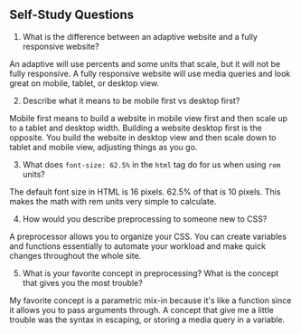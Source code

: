 ## Self-Study Questions

1. What is the difference between an adaptive website and a fully responsive website?

An adaptive will use percents and some units that scale, but it will not be fully responsive. A fully responsive website will use media queries and look great on mobile, tablet, or desktop view.

2. Describe what it means to be mobile first vs desktop first?

Mobile first means to build a website in mobile view first and then scale up to a tablet and desktop width. Building a website desktop first is the opposite. You build the website in desktop view and then scale down to tablet and mobile view, adjusting things as you go.

3. What does `font-size: 62.5%` in the `html` tag do for us when using `rem` units?

The default font size in HTML is 16 pixels. 62.5% of that is 10 pixels. This makes the math with rem units very simple to calculate.

4. How would you describe preprocessing to someone new to CSS?

A preprocessor allows you to organize your CSS. You can create variables and functions essentially to automate your workload and make quick changes throughout the whole site.

5. What is your favorite concept in preprocessing? What is the concept that gives you the most trouble?

My favorite concept is a parametric mix-in because it's like a function since it allows you to pass arguments through. A concept that give me a little trouble was the syntax in escaping, or storing a media query in a variable.